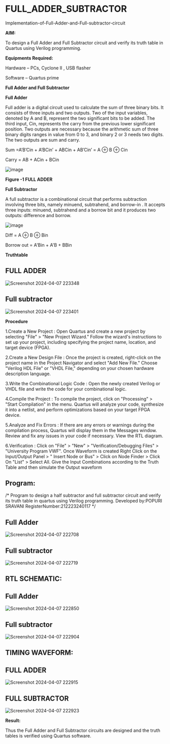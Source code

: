 # FULL_ADDER_SUBTRACTOR

Implementation-of-Full-Adder-and-Full-subtractor-circuit

**AIM:**

To design a Full Adder and Full Subtractor circuit and verify its truth table in Quartus using Verilog programming.

**Equipments Required:**

Hardware – PCs, Cyclone II , USB flasher

Software – Quartus prime

**Full Adder and Full Subtractor**

**Full Adder**

Full adder is a digital circuit used to calculate the sum of three binary bits. It consists of three inputs and two outputs. Two of the input variables, denoted by A and B, represent the two significant bits to be added. The third input, Cin, represents the carry from the previous lower significant position. Two outputs are necessary because the arithmetic sum of three binary digits ranges in value from 0 to 3, and binary 2 or 3 needs two digits. The two outputs are sum and carry.

Sum =A’B’Cin + A’BCin’ + ABCin + AB’Cin’ = A ⊕ B ⊕ Cin 

Carry = AB + ACin + BCin

![image](https://github.com/naavaneetha/FULL_ADDER_SUBTRACTOR/assets/154305477/0f30ba51-5ffb-4198-845f-18e054f675e7)

**Figure -1 FULL ADDER**

**Full Subtractor**

A full subtractor is a combinational circuit that performs subtraction involving three bits, namely minuend, subtrahend, and borrow-in . It accepts three inputs: minuend, subtrahend and a borrow bit and it produces two outputs: difference and borrow.

![image](https://github.com/naavaneetha/FULL_ADDER_SUBTRACTOR/assets/154305477/02b24f51-ab51-4304-9ad6-7b81ffc1ead5)

Diff = A ⊕ B ⊕ Bin 

Borrow out = A'Bin + A'B + BBin

**Truthtable**
## FULL ADDER
![Screenshot 2024-04-07 223348](https://github.com/sravanipopuri2006/FULL_ADDER_SUBTRACTOR/assets/139778301/85274ae8-1e67-4900-9880-d3eae0604306)
## Full subtractor
![Screenshot 2024-04-07 223401](https://github.com/sravanipopuri2006/FULL_ADDER_SUBTRACTOR/assets/139778301/01019278-9b95-4e8d-a672-06a31fe23a19)




**Procedure**

1.Create a New Project :
Open Quartus and create a new project by selecting "File" > "New Project Wizard." Follow the wizard's instructions to set up your project, including specifying the project name, location, and target device (FPGA).

2.Create a New Design File :
Once the project is created, right-click on the project name in the Project Navigator and select "Add New File." Choose "Verilog HDL File" or "VHDL File," depending on your chosen hardware description language.

3.Write the Combinational Logic Code :
Open the newly created Verilog or VHDL file and write the code for your combinational logic.

4.Compile the Project :
To compile the project, click on "Processing" > "Start Compilation" in the menu. Quartus will analyze your code, synthesize it into a netlist, and perform optimizations based on your target FPGA device.

5.Analyze and Fix Errors :
If there are any errors or warnings during the compilation process, Quartus will display them in the Messages window. Review and fix any issues in your code if necessary. View the RTL diagram.

6.Verification :
Click on "File" > "New" > "Verification/Debugging Files" > "University Program VWF". Once Waveform is created Right Click on the Input/Output Panel > " Insert Node or Bus" > Click on Node Finder > Click On "List" > Select All. Give the Input Combinations according to the Truth Table amd then simulate the Output waveform

## Program:
/* Program to design a half subtractor and full subtractor circuit and verify its truth table in quartus using Verilog programming. Developed by:POPURI SRAVANI
RegisterNumber:212223240117
*/

## Full Adder
![Screenshot 2024-04-07 222708](https://github.com/sravanipopuri2006/FULL_ADDER_SUBTRACTOR/assets/139778301/a0bf7dc1-e199-4be4-97b7-18818dbb5812)
## Full subtractor
![Screenshot 2024-04-07 222719](https://github.com/sravanipopuri2006/FULL_ADDER_SUBTRACTOR/assets/139778301/72ac33ec-0284-42d6-89e1-4446e97f98bb)
## RTL SCHEMATIC:
## Full Adder
![Screenshot 2024-04-07 222850](https://github.com/sravanipopuri2006/FULL_ADDER_SUBTRACTOR/assets/139778301/42128dd1-057b-41d4-bdab-0e3971c57c46)
## Full subtractor
![Screenshot 2024-04-07 222904](https://github.com/sravanipopuri2006/FULL_ADDER_SUBTRACTOR/assets/139778301/7ed1e7d7-2da6-4b57-a71f-47d3c6ecde7e)
## TIMING WAVEFORM:
## FULL ADDER
![Screenshot 2024-04-07 222915](https://github.com/sravanipopuri2006/FULL_ADDER_SUBTRACTOR/assets/139778301/3b35d0fb-2a1c-4af2-b5fa-c0328d1bff6c)
## FULL SUBTRACTOR
![Screenshot 2024-04-07 222923](https://github.com/sravanipopuri2006/FULL_ADDER_SUBTRACTOR/assets/139778301/11006ba1-5c58-4d93-b2ae-a408178ddd20)













**Result:**

Thus the Full Adder and Full Subtractor circuits are designed and the truth tables is verified using Quartus software.



